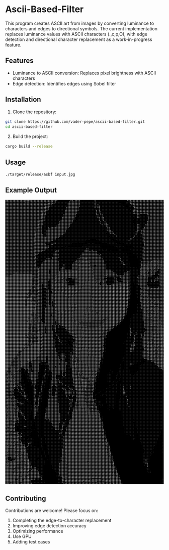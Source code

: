 # Ascii-Based-Filter

This program creates ASCII art from images by converting luminance to characters and edges to directional symbols. The current implementation replaces luminance values with ASCII characters (.,c,p,O), with edge detection and directional character replacement as a work-in-progress feature.

## Features
- Luminance to ASCII conversion: Replaces pixel brightness with ASCII characters
- Edge detection: Identifies edges using Sobel filter

## Installation
1. Clone the repository:
```bash
git clone https://github.com/vader-pepe/ascii-based-filter.git
cd ascii-based-filter
```
2. Build the project:
```bash
cargo build --release
```

## Usage
```bash
./target/release/asbf input.jpg
```

## Example Output
![Example1](https://github.com/vader-pepe/ascii-based-filter/blob/main/results/c1.png)

## Contributing
Contributions are welcome! Please focus on:

1. Completing the edge-to-character replacement
2. Improving edge detection accuracy
3. Optimizing performance
4. Use GPU
5. Adding test cases


